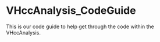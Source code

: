# VHccAnalysis_CodeGuide
This is our code guide to help get through the code within the VHccAnalysis.
